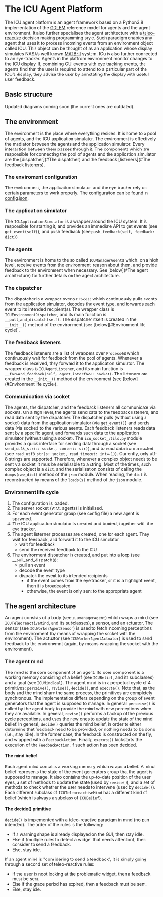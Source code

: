 # The ICU Agent Platform

The ICU agent platform is an agent framework based on a Python3.8 implementation of the [GOLEM](https://dl.acm.org/doi/10.1145/1619258.1619275) reference model for agents and the agent environment. It also further specialises the agent architecture with a [teleo-reactive](https://dl.acm.org/doi/abs/10.5555/1618595.1618602) decision making programming style. Such paradigm enables any agent that uses it to process incoming events from an environment object called ICU. This object can be thought of as an application whose display simulates NASA’s well known [MATB-II](https://matb.larc.nasa.gov/) system. ICu is also further connected to an eye-tracker. Agents in the platfrom environment monitor changes to the ICU display. If, combining GUI events with eye tracking events, the agents find that the user is required to attend to a particular part of the ICU’s display, they advise the user by annotating the display with useful user feedback.

## Basic structure

Updated diagrams coming soon (the current ones are outdated).

## The environment

The environment is the place where everything resides. It is home to a pool of agents, and the ICU application simulator. The environment is effectively the mediator between the agents and the application simulator. Every interaction between them passes through it. The components which are responsible for connecting the pool of agents and the application simulator are the [dispatcher](#The dispatcher) and the feedback [listeners](#The feedback listeners).

### The enviroment configuration

The  environment, the application simulator, and the eye tracker rely on certain parameters to work properly. The configuration can be found in [config.json](https://github.com/dicelab-rhul/icu_agent_framework/blob/master/config.json).

### The application simulator

The `ICUApplicationSimulator` is a wrapper around the ICU system. It is responsible for starting it, and provides an immediate API to get events (see `get_event(self)`), and push feedback (see `push_feedback(self, feedback: dict)`).

### The agents

The environment is home to the so called `ICUManagerAgent`s which, on a high level, receive events from the environment, reason about them, and provide feedback to the environment when necessary. See [below](#The agent architecture) for further details on the agent architecture.

### The dispatcher

The dispatcher is a wrapper over a `Process` which continuously pulls events from the application simulator, decodes the event type, and forwards each event to its intended recipient(s). The wrapper class is `ICUEnvironmentDispatcher`, and its main function is `__pull_and_dispatch(self)`. The dispatcher itself is created in the `__init__()` method of the environment (see [below](#Environment life cycle)).

### The feedback listeners

The feedback listeners are a list of wrappers over `Process`es which continuously wait for feedback from the pool of agents. Whenever a feedback is received, they forward it to the application simulator. The wrapper class is `ICUAgentListener`, and its main function is `__forward_feedback(self, agent_interface: socket)`. The listeners are created in the `__init__()` method of the environment (see [below](#Environment life cycle)).

### Communication via socket

The agents, the dispatcher, and the feedback listeners all communicate via sockets. On a high level, the agents send data to the feedback listeners, and read data sent by the dispatcher. The dispatcher pulls (without using a socket) data from the application simulator (via `get_event()`), and sends data (via socket) to the various agents. Each feedback listeners reads data sent by a specific agent, and forwards such data to the application simulator (without using a socket). The `icu_socket_utils.py` module provides a quick interface for sending data through a socket (see `send_utf8_str(s: socket, content: str)`), and to read data from a socket (see `read_utf8_str(s: socket, read_timeout: int=-1)`). Currently, only utf-8 strings are supported. Therefore, whenever a complex object needs to be sent via socket, it mus be serialisable to a string. Most of the times, such complex object is a `dict`, and the serialisation consists of calling the `dumps(raw_dict)` method of the `json` module. When reading, the `dict` is reconstructed by means of the `loads(s)` method of the `json` module.

### Environment life cycle

1) The configuration is loaded.
2) The server socket (w.r.t. agents) is initialised.
3) For each event generator group (see config file) a new agent is spawned.
4) The ICU application simulator is created and booted, together with the eye tracker.
5) The agent listerner processes are created, one for each agent. They wait for feedback, and forward it to the ICU simulator
    - wait for feedback
    - send the received feedback to the ICU
6) The environment dispatcher is created, and put into a loop (see __pull_and_dispatch()):
    - pull an event
    - decode the event type
    - dispatch the event to its intended recipients
        - if the event comes from the eye tracker, or it is a highlight event, then it is broadcasted
        - otherwise, the event is only sent to the appropriate agent

## The agent architecture

An agent consists of a body (see `ICUManagerAgent`) which wraps a mind (see `ICUTeleoreactiveMind`, and its subclasses), a sensor, and an actuator. The sensor (see `ICUWorkerAgentSensor`) is used to fetch incoming perceptions from the environment (by means of wrapping the socket with the environment). The actuator (see `ICUWorkerAgentActuator`) is used to send feedback to the environemnt (again, by means wrapping the socket with the environment).

### The agent mind

The mind is the core component of an agent. Its core component is a working memory consisting of a belief (see `ICUBelief`, and its subclasses) and a goal (see `ICUMindGoal`). The agent mind is in a perpetual cycle of 4 primitives: `perceive()`, `revise()`, `decide()`, and `execute()`. Note that, as the body and the mind share the same process, the primitives are completely synchronous. The implementation differs depending on the group of event generators that the agent is supposed to manage. In general, `perceive()` is called by the agent body to provide the mind with new perceptions when they are available. In general, `revise()` performs a backup of the previous cycle perceptions, and uses the new ones to update the state of the mind belief. In general, `decide()` queries the mind belief, in order to either determine that feedback need to be provided, or nothing needs to be done (i.e., stay idle). In the former case, the feedback is constructed on the fly, and wrapped with a `FeedbackAction`. Finally, `execute()` kickstarts the execution of the `FeedbackAction`, if such action has been decided.

#### The mind belief

Each agent mind contains a working memory which wraps a belief. A mind belief represents the state of the event generators group that the agent is supposed to manage. It also contains the up-to-date position of the user eyes, a set of methods to update the state (used by `revise()`), and a set of methods to check whether the user needs to intervene (used by `decide()`). Each different subclass of `ICUTeleoreactiveMind` has a different kind of belief (which is always a subclass of `ICUBelief`).

#### The decide() primitive

`decide()` is implemented with a teleo-reactive paradigm in mind (no pun intended). The order of the rules is the following:

- If a warning shape is already displayed on the GUI, then stay idle.
- Else if (multiple rules to detect a widget that needs attention), then consider to send a feedback.
- Else, stay idle.

If an agent mind is "considering to send a feedback", it is simply going through a second set of teleo-reactive rules:

- If the user is noot looking at the problematic widget, then a feedback must be sent.
- Else if the grace period has expired, then a feedback must be sent.
- Else, stay idle.
